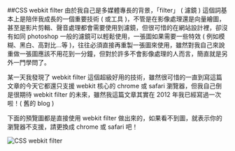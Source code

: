 ##CSS webkit filter
由於我自己是多媒體專長的背景，「filter」 ( 濾鏡 ) 這個詞基本上是陪伴我成長的一個重要技術 ( 或工具 )，不管是在影像處理還是向量繪圖，甚至是影片剪輯、聲音處理都會需要使用到濾鏡，但很可惜的在網站設計裡，卻沒有如同 photoshop 一般的濾鏡可以輕鬆使用，一張圖如果需要一些特效 ( 例如模糊、黑白、高對比...等 )，往往必須直接再重製一張圖來使用，雖然對我自己來說重做一張圖應該不用花到一分鐘，但對於許多不會影像處理的人而言，簡直就是另外一門學問了。

某一天我發現了 webkit filter 這個超級好用的技術，雖然很可惜的一直到寫這篇文章的今天它都還只支援 webkit 核心的 chrome 或 safari 瀏覽器，但我自己倒是很期待 webkit filter 的未來，雖然我這篇文章其實在 2012 年我已經寫過一次啦！( 舊的 blog )

下面的預覽圖都是直接使用 webkit filter 做出來的，如果看不到圖，就表示你的瀏覽器不支援，請更換成 chrome 或 safari 吧！

![CSS webkit filter](https://lh6.googleusercontent.com/-zGSv544m_GU/T_-ZSW-pcLI/AAAAAAAAl7g/fl-bN_79wN0/s000/2012-07-13.jpg)